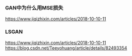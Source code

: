 ### GAN中为什么用MSE损失
https://www.jiqizhixin.com/articles/2018-10-10-11

### LSGAN
https://www.jiqizhixin.com/articles/2018-10-10-11
https://blog.csdn.net/Teeyohuang/article/details/82493354